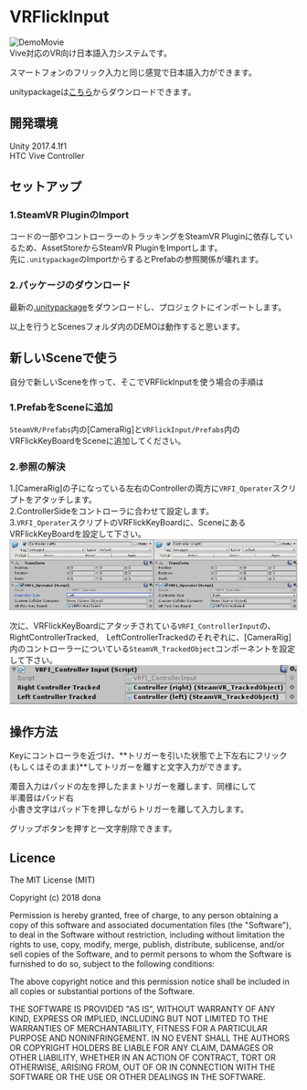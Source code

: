 # VRFlickInput
![DemoMovie](https://raw.githubusercontent.com/donafudo/VRFlickInput/images/Demo.gif)  
Vive対応のVR向け日本語入力システムです。

スマートフォンのフリック入力と同じ感覚で日本語入力ができます。

unitypackageは[こちら](https://github.com/donafudo/VRFlickInput/releases/tag/v0.1.0)からダウンロードできます。

## 開発環境
Unity 2017.4.1f1  
HTC Vive Controller

## セットアップ
### 1.SteamVR PluginのImport
コードの一部やコントローラーのトラッキングをSteamVR Pluginに依存しているため、AssetStoreからSteamVR PluginをImportします。  
先に`.unitypackage`のImportからするとPrefabの参照関係が壊れます。
### 2.パッケージのダウンロード
最新の[.unitypackage](https://github.com/donafudo/VRFlickInput/releases/tag/v0.1.0)をダウンロードし、プロジェクトにインポートします。

以上を行うとScenesフォルダ内のDEMOは動作すると思います。

## 新しいSceneで使う
自分で新しいSceneを作って、そこでVRFlickInputを使う場合の手順は　　
### 1.PrefabをSceneに追加
`SteamVR/Prefabs`内の[CameraRig]と`VRFlickInput/Prefabs`内のVRFlickKeyBoardをSceneに追加してください。

### 2.参照の解決
1.[CameraRig]の子になっている左右のControllerの両方に`VRFI_Operater`スクリプトをアタッチします。  
2.ControllerSideをコントローラに合わせて設定します。  
3.`VRFI_Operater`スクリプトのVRFlickKeyBoardに、SceneにあるVRFlickKeyBoardを設定して下さい。  
![SetupOperater](https://raw.githubusercontent.com/donafudo/VRFlickInput/images/VRFI_SetpuOperater.png)  


次に、VRFlickKeyBoardにアタッチされている`VRFI_ControllerInput`の、
RightControllerTracked,　LeftControllerTrackedのそれぞれに、[CameraRig]内のコントローラーについている`SteamVR_TrackedObject`コンポーネントを設定して下さい。  
![SetupControllerInput](https://raw.githubusercontent.com/donafudo/VRFlickInput/images/SetupControllerInput.png)
## 操作方法
Keyにコントローラを近づけ、**トリガーを引いた状態で上下左右にフリック(もしくはそのまま)**してトリガーを離すと文字入力ができます。

濁音入力はパッドの左を押したままトリガーを離します、同様にして  
半濁音はパッド右  
小書き文字はパッド下を押しながらトリガーを離して入力します。

グリップボタンを押すと一文字削除できます。

## Licence
The MIT License (MIT)

Copyright (c) 2018 dona

Permission is hereby granted, free of charge, to any person obtaining a copy of
this software and associated documentation files (the "Software"), to deal in
the Software without restriction, including without limitation the rights to
use, copy, modify, merge, publish, distribute, sublicense, and/or sell copies of
the Software, and to permit persons to whom the Software is furnished to do so,
subject to the following conditions:

The above copyright notice and this permission notice shall be included in all
copies or substantial portions of the Software.

THE SOFTWARE IS PROVIDED "AS IS", WITHOUT WARRANTY OF ANY KIND, EXPRESS OR
IMPLIED, INCLUDING BUT NOT LIMITED TO THE WARRANTIES OF MERCHANTABILITY, FITNESS
FOR A PARTICULAR PURPOSE AND NONINFRINGEMENT. IN NO EVENT SHALL THE AUTHORS OR
COPYRIGHT HOLDERS BE LIABLE FOR ANY CLAIM, DAMAGES OR OTHER LIABILITY, WHETHER
IN AN ACTION OF CONTRACT, TORT OR OTHERWISE, ARISING FROM, OUT OF OR IN
CONNECTION WITH THE SOFTWARE OR THE USE OR OTHER DEALINGS IN THE SOFTWARE.

